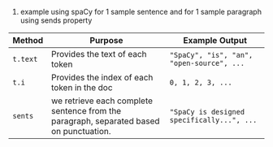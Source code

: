 
1. example using spaCy for 1 sample sentence and for 1 sample paragraph using sends property


| Method   | Purpose                                                                                | Example Output                             |
| -------- | -------------------------------------------------------------------------------------- | ------------------------------------------ |
| `t.text` | Provides the text of each token                                                        | `"SpaCy", "is", "an", "open-source", ...`  |
| `t.i`    | Provides the index of each token in the doc                                            | `0, 1, 2, 3, ...`                          |
| `sents`  | we retrieve each complete sentence from the paragraph, separated based on punctuation. | `"SpaCy is designed specifically...", ...` |

